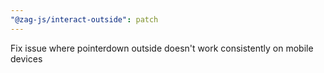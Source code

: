```yaml
---
"@zag-js/interact-outside": patch
---
```


Fix issue where pointerdown outside doesn't work consistently on mobile devices
